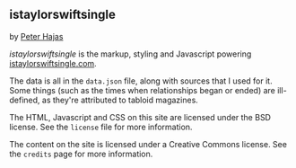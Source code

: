 istaylorswiftsingle
-------------------

by [Peter Hajas](http://peterhajas.com)

*istaylorswiftsingle* is the markup, styling and Javascript powering [istaylorswiftsingle.com](http://istaylorswiftsingle.com).

The data is all in the `data.json` file, along with sources that I used for it. Some things (such as the times when relationships began or ended) are ill-defined, as they're attributed to tabloid magazines.

The HTML, Javascript and CSS on this site are licensed under the BSD license. See the `license` file for more information.

The content on the site is licensed under a Creative Commons license. See the `credits` page for more information.